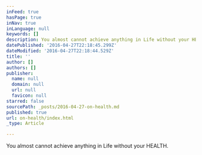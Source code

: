 ```yaml
---
inFeed: true
hasPage: true
inNav: true
inLanguage: null
keywords: []
description: You almost cannot achieve anything in Life without your HEALTH.
datePublished: '2016-04-27T22:18:45.299Z'
dateModified: '2016-04-27T22:18:44.529Z'
title: ''
author: []
authors: []
publisher:
  name: null
  domain: null
  url: null
  favicon: null
starred: false
sourcePath: _posts/2016-04-27-on-health.md
published: true
url: on-health/index.html
_type: Article

---
```

You almost cannot achieve anything in Life without your HEALTH.